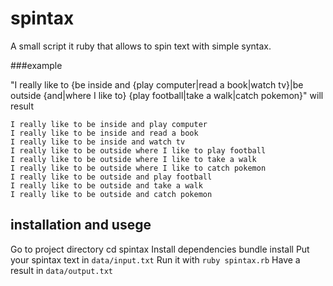 # spintax

A small script it ruby that allows to spin text with simple syntax.

###example

"I really like to {be inside and {play computer|read a book|watch tv}|be outside {and|where I like to} {play football|take a walk|catch pokemon}" will result

    I really like to be inside and play computer
    I really like to be inside and read a book
    I really like to be inside and watch tv
    I really like to be outside where I like to play football
    I really like to be outside where I like to take a walk
    I really like to be outside where I like to catch pokemon
    I really like to be outside and play football
    I really like to be outside and take a walk
    I really like to be outside and catch pokemon

## installation and usege

Go to project directory
    cd spintax
Install dependencies
    bundle install
Put your spintax text in `data/input.txt`
Run it with `ruby spintax.rb`
Have a result in `data/output.txt`
